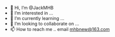 - 👋 Hi, I’m @JackMHB
- 👀 I’m interested in ...
- 🌱 I’m currently learning ...
- 💞️ I’m looking to collaborate on ...
- 📫 How to reach me ..  email mhbnew@163.com
<!---
JackMHB/JackMHB is a ✨ special ✨ repository because its `README.md` (this file) appears on your GitHub profile.
You can click the Preview link to take a look at your changes.
--->
